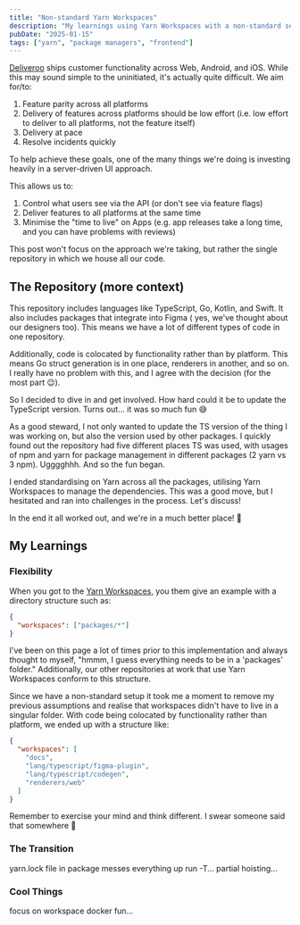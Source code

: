 ```yaml
---
title: "Non-standard Yarn Workspaces"
description: "My learnings using Yarn Workspaces with a non-standard setup..."
pubDate: "2025-01-15"
tags: ["yarn", "package managers", "frontend"]
---
```


[Deliveroo](https://deliveroo.co.uk) ships customer functionality across Web, Android, and iOS. While this may sound simple
to the uninitiated, it's actually quite difficult. We aim for/to:

1. Feature parity across all platforms
2. Delivery of features across platforms should be low effort (i.e. low effort to deliver to all platforms, not the feature itself)
3. Delivery at pace
4. Resolve incidents quickly

To help achieve these goals, one of the many things we're doing is investing heavily in a server-driven UI approach.

This allows us to:

1. Control what users see via the API (or don't see via feature flags)
2. Deliver features to all platforms at the same time
3. Minimise the "time to live" on Apps (e.g. app releases take a long time, and you can have problems with reviews)

This post won't focus on the approach we're taking, but rather the single repository in which we house all our code.

## The Repository (more context)

This repository includes languages like TypeScript, Go, Kotlin, and Swift. It also includes packages that integrate into Figma (
yes, we've thought about our designers too). This means we have a lot of different types of code in one repository.

Additionally, code is colocated by functionality rather than by platform. This means Go struct generation is in one
place, renderers in another, and so on. I really have no problem with this, and I agree with the decision (for the most part 😉).

So I decided to dive in and get involved. How hard could it be to update the TypeScript version. Turns out... it was so
much fun 😅

As a good steward, I not only wanted to update the TS version of the thing I was working on, but also the version
used by other packages. I quickly found out the repository had five different places TS was used, with usages of npm and yarn
for package management in different packages (2 yarn vs 3 npm). Ugggghhh. And so the fun began.

I ended standardising on Yarn across all the packages, utilising Yarn Workspaces to manage the dependencies. This was a
good move, but I hesitated and ran into challenges in the process. Let's discuss!

In the end it all worked out, and we're in a much better place! 🎉

## My Learnings

### Flexibility

When you got to the [Yarn Workspaces](https://yarnpkg.com/features/workspaces), you them give an example with a directory structure such as:

```json
{
  "workspaces": ["packages/*"]
}
```

I've been on this page a lot of times prior to this implementation and always thought to myself, "hmmm, I guess everything
needs to be in a 'packages' folder." Additionally, our other repositories at work that use Yarn Workspaces conform to
this structure.

Since we have a non-standard setup it took me a moment to remove my previous assumptions and realise that workspaces
didn't have to live in a singular folder. With code being colocated by functionality rather than platform, we ended up
with a structure like:

```json
{
  "workspaces": [
    "docs",
    "lang/typescript/figma-plugin",
    "lang/typescript/codegen",
    "renderers/web"
  ]
}
```

Remember to exercise your mind and think different. I swear someone said that somewhere 🤔

### The Transition

yarn.lock file in package messes everything up
run -T...
partial hoisting...

### Cool Things

focus on workspace
docker fun...
